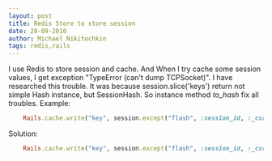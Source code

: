 ```yaml
---
layout: post
title: Redis Store to store session
date: 28-09-2010
author: Michael Nikitochkin
tags: redis,rails
---
```


I use Redis to store session and cache. And When I try cache some session values, I get exception "TypeError (can't dump TCPSocket)". I have researched this trouble. It was because session.slice('keys') return not simple Hash instance, but SessionHash. So instance method *to_hash* fix all troubles. 
Example:

```ruby
    Rails.cache.write("key", session.except("flash", :session_id, :_csrf_token))
```

Solution:

```ruby
    Rails.cache.write("key", session.except("flash", :session_id, :_csrf_token).to_hash)
```
